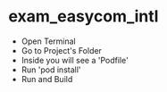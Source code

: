 # exam_easycom_intl

* Open Terminal
* Go to Project's Folder
* Inside you will see a 'Podfile'
* Run 'pod install'
* Run and Build
